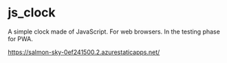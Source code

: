 # js_clock
A simple clock made of JavaScript. For web browsers. In the testing phase for PWA.

https://salmon-sky-0ef241500.2.azurestaticapps.net/
